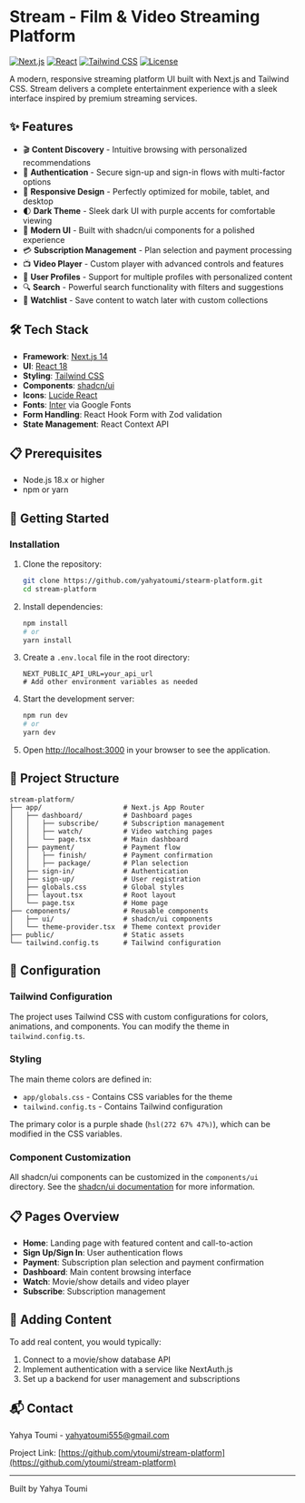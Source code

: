 # Stream - Film & Video Streaming Platform

[![Next.js](https://img.shields.io/badge/Next.js-14.2.25-black)](https://nextjs.org/)
[![React](https://img.shields.io/badge/React-18.2.0-blue)](https://reactjs.org/)
[![Tailwind CSS](https://img.shields.io/badge/Tailwind-3.4.17-38B2AC)](https://tailwindcss.com/)
[![License](https://img.shields.io/badge/License-MIT-green.svg)](LICENSE)

A modern, responsive streaming platform UI built with Next.js and Tailwind CSS. Stream delivers a complete entertainment experience with a sleek interface inspired by premium streaming services.


## ✨ Features

- 🎬 **Content Discovery** - Intuitive browsing with personalized recommendations
- 🔐 **Authentication** - Secure sign-up and sign-in flows with multi-factor options
- 📱 **Responsive Design** - Perfectly optimized for mobile, tablet, and desktop
- 🌓 **Dark Theme** - Sleek dark UI with purple accents for comfortable viewing
- 🎨 **Modern UI** - Built with shadcn/ui components for a polished experience
- 💳 **Subscription Management** - Plan selection and payment processing
- 📺 **Video Player** - Custom player with advanced controls and features
- 👤 **User Profiles** - Support for multiple profiles with personalized content
- 🔍 **Search** - Powerful search functionality with filters and suggestions
- 📝 **Watchlist** - Save content to watch later with custom collections

## 🛠️ Tech Stack

- **Framework**: [Next.js 14](https://nextjs.org/)
- **UI**: [React 18](https://reactjs.org/)
- **Styling**: [Tailwind CSS](https://tailwindcss.com/)
- **Components**: [shadcn/ui](https://ui.shadcn.com/)
- **Icons**: [Lucide React](https://lucide.dev/)
- **Fonts**: [Inter](https://fonts.google.com/specimen/Inter) via Google Fonts
- **Form Handling**: React Hook Form with Zod validation
- **State Management**: React Context API

## 📋 Prerequisites

- Node.js 18.x or higher
- npm or yarn

## 🚀 Getting Started

### Installation

1. Clone the repository:
   ```bash
   git clone https://github.com/yahyatoumi/stearm-platform.git
   cd stream-platform
   ```

2. Install dependencies:
   ```bash
   npm install
   # or
   yarn install
   ```

3. Create a `.env.local` file in the root directory:
   ```
   NEXT_PUBLIC_API_URL=your_api_url
   # Add other environment variables as needed
   ```

4. Start the development server:
   ```bash
   npm run dev
   # or
   yarn dev
   ```

5. Open [http://localhost:3000](http://localhost:3000) in your browser to see the application.

## 📁 Project Structure

```
stream-platform/
├── app/                    # Next.js App Router
│   ├── dashboard/          # Dashboard pages
│   │   ├── subscribe/      # Subscription management
│   │   ├── watch/          # Video watching pages
│   │   └── page.tsx        # Main dashboard
│   ├── payment/            # Payment flow
│   │   ├── finish/         # Payment confirmation
│   │   ├── package/        # Plan selection
│   ├── sign-in/            # Authentication
│   ├── sign-up/            # User registration
│   ├── globals.css         # Global styles
│   ├── layout.tsx          # Root layout
│   └── page.tsx            # Home page
├── components/             # Reusable components
│   ├── ui/                 # shadcn/ui components
│   └── theme-provider.tsx  # Theme context provider
├── public/                 # Static assets
└── tailwind.config.ts      # Tailwind configuration
```

## 🔧 Configuration

### Tailwind Configuration

The project uses Tailwind CSS with custom configurations for colors, animations, and components. You can modify the theme in `tailwind.config.ts`.

### Styling

The main theme colors are defined in:
- `app/globals.css` - Contains CSS variables for the theme
- `tailwind.config.ts` - Contains Tailwind configuration

The primary color is a purple shade (`hsl(272 67% 47%)`), which can be modified in the CSS variables.

### Component Customization

All shadcn/ui components can be customized in the `components/ui` directory. See the [shadcn/ui documentation](https://ui.shadcn.com/) for more information.

## 📋 Pages Overview

- **Home**: Landing page with featured content and call-to-action
- **Sign Up/Sign In**: User authentication flows
- **Payment**: Subscription plan selection and payment confirmation
- **Dashboard**: Main content browsing interface
- **Watch**: Movie/show details and video player
- **Subscribe**: Subscription management

## 🔌 Adding Content

To add real content, you would typically:
1. Connect to a movie/show database API
2. Implement authentication with a service like NextAuth.js
3. Set up a backend for user management and subscriptions

## 📬 Contact

Yahya Toumi  - yahyatoumi555@gmail.com

Project Link: [https://github.com/ytoumi/stream-platform](https://github.com/ytoumi/stream-platform)

---

Built by Yahya Toumi
